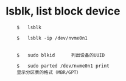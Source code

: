 

# lsblk, list block device

```
    $   lsblk

    $   lsblk -ip /dev/nvme0n1


    $   sudo blkid      列出设备的UUID

    $   sudo parted /dev/nvme0n1 print      
    显示分区表的格式（MBR/GPT）

```    

